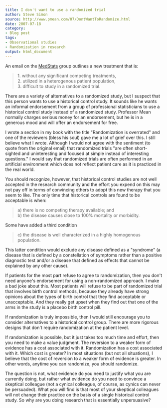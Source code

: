 ```yaml
---
title: I don't want to use a randomized trial
author: Steve Simon
source: http://www.pmean.com/07/DontWantToRandomize.html
date: 2007-07-18
category:
- Blog post
tags:
- Observational studies
- Randomization in research
output: html_document
---
```

An email on the [MedStats](../category/InterestingWebsites.html#MeStXx)
group outlines a new treatment that is:

> 1\. without any significant competing treatments,\
> 2. utilized in a heterogenous patient population,\
> 3. difficult to study in a randomized trial.

There are a variety of alternatives to a randomized study, but I suspect
that this person wants to use a historical control study. It sounds like
he wants an informal endorsement from a group of professional
statisticians to use a historical control study instead of a randomized
study. Professor Mean normally charges serious money for an endorsement,
but he is in a generous mood and will offer an endorsement for free.

I wrote a section in my book with the title \"Randomization is
overrated\" and one of the reviewers (bless his soul) gave me a lot of
grief over this. I still believe what I wrote. Although I would not
agree with the sentiment (to quote from the original email) that
randomized trials \"are often short-sighted and uninteresting and
focused at simple instead of interesting questions.\" I would say that
randomized trials are often performed in an artificial environment which
does not reflect patient care as it is practiced in the real world.

You should recognize, however, that historical control studies are not
well accepted in the research community and the effort you expend on
this may not pay off in terms of convincing others to adopt this new
therapy that you seem to like. The only time that historical controls
are found to be acceptable is when:

> a\) there is no competing therapy available; and\
> b) the disease causes close to 100% mortality or morbidity.

Some have added a third condition

> c\) the disease is well characterized in a highly homogenous population.

This latter condition would exclude any disease defined as a
\"syndrome\" (a disease that is defined by a constellation of symptoms
rather than a positive diagnostic test and/or a disease that defined as
effects that cannot be explained by any other cause).

If patients for the most part refuse to agree to randomization, then you
don\'t need anyone\'s endorsement for using a non-randomized approach. I
make a bad joke about this. Most patients will refuse to be part of
randomized trial that involves birth control methods, because they
already have strong opinions about the types of birth control that they
find acceptable or unacceptable. And they really get upset when they
find out that one of the arms in the study is a placebo birth control
pill.

If randomization is truly impossible, then I would still encourage you
to consider alternatives to a historical control group. There are more
rigorous designs that don\'t require randomization at the patient level.

If randomization is possible, but it just takes too much time and
effort, then you need to make a value judgment. The reversion to a
weaker form of evidence has a cost associated with it. Randomization has
a cost associated with it. Which cost is greater? In most situations
(but not all situations), I believe that the cost of reversion to a
weaker form of evidence is greater. In other words, anytime you can
randomize, you should randomize.

The question is not, what evidence do you need to justify what you are
currently doing, but rather what evidence do you need to convince a
skeptical colleague (not a cynical colleague, of course, as cynics can
never be persuaded). What you will find is that most of your skeptical
colleagues will not change their practice on the basis of a single
historical control study. So why are you doing research that is
essentially unpersuasive?
